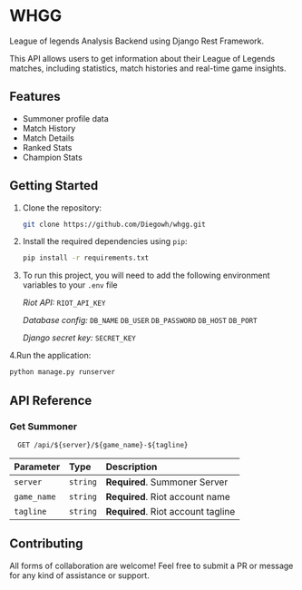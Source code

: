 
# WHGG

League of legends Analysis Backend using Django Rest Framework.

This API allows users to get information about their League of Legends matches, including statistics, match histories and real-time game insights.

## Features

* Summoner profile data
* Match History
* Match Details
* Ranked Stats
* Champion Stats

## Getting Started

1. Clone the repository:

    ```bash
    git clone https://github.com/Diegowh/whgg.git
    ```

2. Install the required dependencies using `pip`:

    ```bash
    pip install -r requirements.txt
    ```

3. To run this project, you will need to add the following environment variables to your `.env` file

    *Riot API:*
    `RIOT_API_KEY`

    *Database config:*
    `DB_NAME`
    `DB_USER`
    `DB_PASSWORD`
    `DB_HOST`
    `DB_PORT`

    *Django secret key:*
    `SECRET_KEY`

4.Run the application:

```bash
python manage.py runserver
```

## API Reference

### Get Summoner

```http
  GET /api/${server}/${game_name}-${tagline}
```

| Parameter | Type     | Description                |
| :-------- | :------- | :------------------------- |
| `server` | `string` | **Required**. Summoner Server |
| `game_name` | `string` | **Required**. Riot account name |
| `tagline` | `string` | **Required**. Riot account tagline |

## Contributing

All forms of collaboration are welcome! Feel free to submit a PR or message for any kind of assistance or support.
